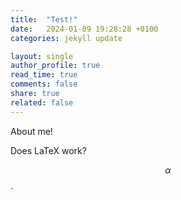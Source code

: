 ```yaml
---
title:  "Test!"
date:   2024-01-09 19:28:28 +0100
categories: jekyll update

layout: single
author_profile: true
read_time: true
comments: false
share: true
related: false
---
```


<script
  src="https://cdn.mathjax.org/mathjax/latest/MathJax.js?config=TeX-AMS-MML_HTMLorMML"
  type="text/javascript">
</script>

About me! 

Does LaTeX work? 

$$ \alpha $$. 
